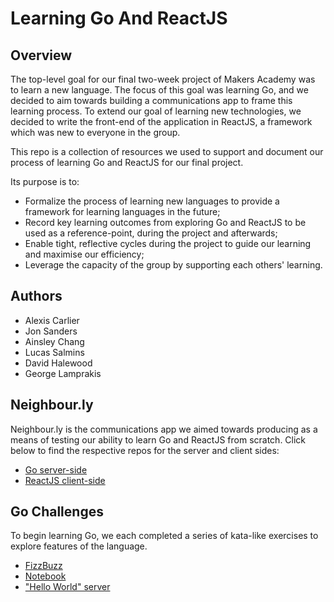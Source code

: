 # Learning Go And ReactJS

## Overview
The top-level goal for our final two-week project of Makers Academy was to learn a new language. The focus of this goal was learning Go, and we decided to aim towards building a communications app to frame this learning process. To extend our goal of learning new technologies, we decided to write the front-end of the application in ReactJS, a framework which was new to everyone in the group.

This repo is a collection of resources we used to support and document our process of learning Go and ReactJS for our final project.

Its purpose is to:
- Formalize the process of learning new languages to provide a framework for learning languages in the future;
- Record key learning outcomes from exploring Go and ReactJS to be used as a reference-point, during the project and afterwards;
- Enable tight, reflective cycles during the project to guide our learning and maximise our efficiency;
- Leverage the capacity of the group by supporting each others' learning.

## Authors

- Alexis Carlier
- Jon Sanders
- Ainsley Chang
- Lucas Salmins
- David Halewood
- George Lamprakis

## Neighbour.ly

Neighbour.ly is the communications app we aimed towards producing as a means of testing our ability to learn Go and ReactJS from scratch. Click below to find the respective repos for the server and client sides:

- [Go server-side](https://github.com/ainsleybc/neighbourly)
- [ReactJS client-side](https://github.com/alexiscarlier/neighbourly-app)

## Go Challenges

To begin learning Go, we each completed a series of kata-like exercises to explore features of the language.

- [FizzBuzz](github.com/jonsanders101/fizzbuzz-go)
- [Notebook](https://github.com/jonsanders101/go-notemaker)
- ["Hello World" server](https://github.com/jonsanders101/helloworld-go)
